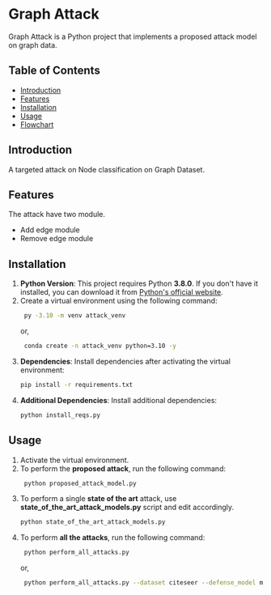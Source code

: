 # Graph Attack

Graph Attack is a Python project that implements a proposed attack model on graph data. 

## Table of Contents

- [Introduction](#introduction)
- [Features](#features)
- [Installation](#installation)
- [Usage](#usage)
- [Flowchart](#flowchart)


## Introduction

A targeted attack on Node classification on Graph Dataset.

## Features

The attack have two module.

- Add edge module
- Remove edge module

## Installation

1. **Python Version**: This project requires Python **3.8.0**. If you don't have it installed, you can download it from [Python's official website](https://www.python.org/downloads/release/python-380/).
2. Create a virtual environment using the following command:
   ```bash
    py -3.10 -m venv attack_venv
   ```
   or,
   ```bash
    conda create -n attack_venv python=3.10 -y
   ```
3. **Dependencies**: Install dependencies after activating the virtual environment:
   ```bash
   pip install -r requirements.txt
   ```
4. **Additional Dependencies**: Install additional dependencies:
   ```bash
   python install_reqs.py
   ```
   
## Usage
1. Activate the virtual environment.
2. To perform the **proposed attack**, run the following command:
   ```bash
    python proposed_attack_model.py
   ```
3. To perform a single **state of the art** attack, use **state_of_the_art_attack_models.py** script and edit accordingly.
    ```bash
    python state_of_the_art_attack_models.py
   ```
4. To perform **all the attacks**, run the following command:
   ```bash
    python perform_all_attacks.py
   ```
   or,
   ```bash
    python perform_all_attacks.py --dataset citeseer --defense_model mdgcn
   ```

<!-- ## Flowchart -->

<!-- Check out the flowchart PDF in the [flowchart folder](./flowchart/). -->

<!-- [![Flowchart](./flowchart/Graph_Attack_Module.png)](./flowchart/Graph_Attack_Module.pdf) -->




